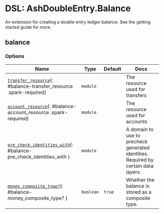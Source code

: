 <!--
This file was generated by Spark. Do not edit it by hand.
-->
# DSL: AshDoubleEntry.Balance

An extension for creating a double entry ledger balance. See the getting started guide for more.


## balance







### Options

| Name | Type | Default | Docs |
|------|------|---------|------|
| [`transfer_resource`](#balance-transfer_resource){: #balance-transfer_resource .spark-required} | `module` |  | The resource used for transfers |
| [`account_resource`](#balance-account_resource){: #balance-account_resource .spark-required} | `module` |  | The resource used for accounts |
| [`pre_check_identities_with`](#balance-pre_check_identities_with){: #balance-pre_check_identities_with } | `module` |  | A domain to use to precheck generated identities. Required by certain data layers. |
| [`money_composite_type?`](#balance-money_composite_type?){: #balance-money_composite_type? } | `boolean` | `true` | Whether the balance is stored as a composite type. |







<style type="text/css">.spark-required::after { content: "*"; color: red !important; }</style>
